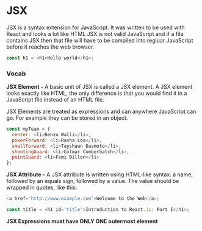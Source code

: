 # JSX
JSX is a syntax extension for JavaScript. It was written to be used with React and looks a lot like HTML
JSX is not valid JavaScript and if a file contains JSX then that file will have to be compiled into
regluar JavaScript before it reaches the web browser.

``` JavaScript
const h1 = <h1>Hello world</h1>;
```

### Vocab
**JSX Element -** A basic unit of JSX is called a JSX element. A JSX element looks exactly like HTML, the only difference is that you would find it in a JavaScript file
instead of an HTML file.

JSX Elements are treated as expressions and can anywhere JavaScript can go. For example they can be stored in an object.

``` JavaScript
const myTeam = {
  center: <li>Benzo Walli</li>,
  powerForward: <li>Rasha Loa</li>,
  smallForward: <li>Tayshaun Dasmoto</li>,
  shootingGuard: <li>Colmar Cumberbatch</li>,
  pointGuard: <li>Femi Billon</li>
};
```
**JSX Attribute -** A JSX attribute is written using HTML-like syntax: a name, followed by an equals sign, followed by a value.
The value should be wrapped in quotes, like this:

``` JavaScript
<a href='http://www.example.com'>Welcome to the Web</a>;

const title = <h1 id='title'>Introduction to React.js: Part I</h1>;
```

**JSX Expressions must have ONLY ONE outermost element**
